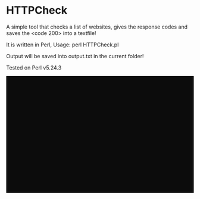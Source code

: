 # HTTPCheck
A simple tool that checks a list of websites, gives the response codes and saves the &lt;code 200> into a textfile!

It is written in Perl, Usage:
perl HTTPCheck.pl <targetlist>

Output will be saved into output.txt in the current folder!

Tested on Perl v5.24.3

![](preview.gif)
